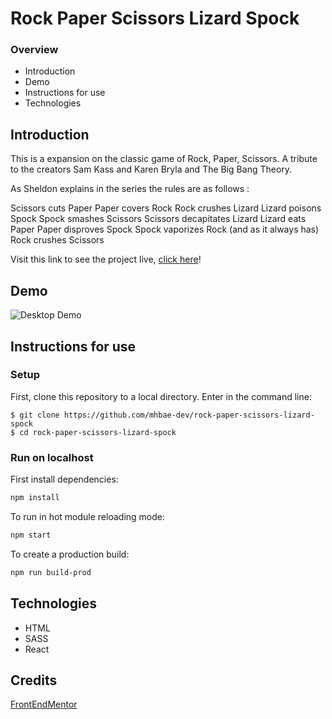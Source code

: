 # Rock Paper Scissors Lizard Spock

### Overview
* Introduction
* Demo
* Instructions for use
* Technologies

## Introduction

This is a expansion on the classic game of Rock, Paper, Scissors. A tribute to the creators Sam Kass and Karen Bryla and The Big Bang Theory.

As Sheldon explains in the series the rules are as follows :

Scissors cuts Paper
Paper covers Rock
Rock crushes Lizard
Lizard poisons Spock
Spock smashes Scissors
Scissors decapitates Lizard
Lizard eats Paper
Paper disproves Spock
Spock vaporizes Rock
(and as it always has) Rock crushes Scissors

Visit this link to see the project live, [click here](https://mhbae-dev.github.io/web_project_3/)!

## Demo

![Desktop Demo](https://user-images.githubusercontent.com/41869496/153862722-7c448cf3-c1e6-4e97-bcbe-aea0f9255785.gif)

## Instructions for use

### Setup
First, clone this repository to a local directory. Enter in the command line:
```
$ git clone https://github.com/mhbae-dev/rock-paper-scissors-lizard-spock
$ cd rock-paper-scissors-lizard-spock
```
### Run on localhost
First install dependencies:

```sh
npm install
```

To run in hot module reloading mode:

```sh
npm start
```

To create a production build:

```sh
npm run build-prod
```

## Technologies
- HTML
- SASS
- React

## Credits

[FrontEndMentor](https://www.frontendmentor.io/challenges/rock-paper-scissors-game-pTgwgvgH)
